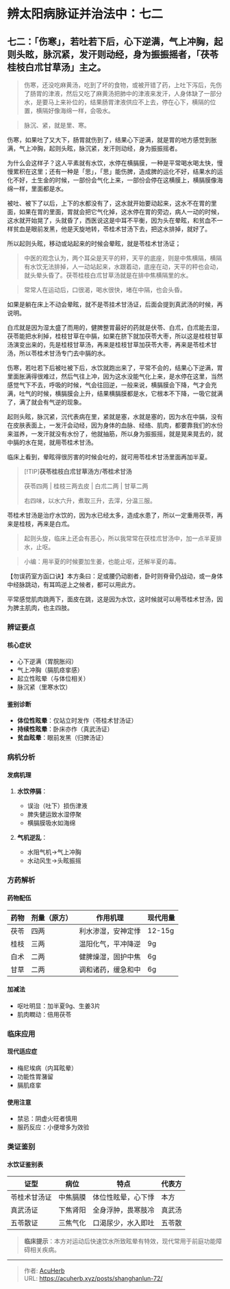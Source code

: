 # 辨太阳病脉证并治法中：七二


## 七二：「伤寒」，若吐若下后，心下逆满，气上冲胸，起则头眩，脉沉紧，发汗则动经，身为振振摇者，「茯苓桂枝白朮甘草汤」主之。

<!--more-->

> 伤寒，还没吃麻黄汤，吃到了坏的食物，或被开错了药，上吐下泻后，先伤了肠胃的津液，然后又吃了麻黄汤把肺中的津液来发汗，人身体缺了一部分水，是要马上来补位的，结果肠胃津液供应不上去，停在心下，横隔的位置，横隔好像海绵一样，会吸水。

> 脉沉、紧，就是里、寒。

伤寒，如果吐了又大下，肠胃就伤到了，结果心下逆满，就是胃的地方感觉到胀满，气上冲胸，起则头眩，脉沉紧，发汗则动经，身为振振摇者。

为什么会这样子？这人平素就有水饮，水停在横膈膜，一种是平常喝水喝太快，慢慢累积在这里；还有一种是「思」，「思」能伤脾，造成脾的运化不好，结果水的运化不好，土生金的时候，一部份会气化上来，一部份会停在这横膜上，横膈膜像海绵一样，里面都是水。

被吐、被下了以后，上下的水都没有了，这水就开始要动起来，这水不在胃的里面，如果在胃的里面，胃就会把它气化掉，这水停在胃的旁边，病人一动的时候，这水就开始晃了，头就昏了，西医说这是中耳不平衡，因为头在晕眩，和贫血不一样贫血是眼前发黑，他是天旋地转，苓桂术甘汤下去，把这水排掉，就好了。

所以起则头眩，移动或站起来的时候会晕眩，就是苓桂术甘汤证；

> 中医的观念认为，两个耳朵是天平的秤，天平的底座，则是中焦横隔，横隔有水饮无法排掉，人一动站起来，水跟着动，底座在动，天平的秤也会动，就头晕头昏了。茯苓桂枝白朮甘草汤就是在排中焦横隔里的水。

> 常常人在运动后，口很渴，喝水很快，堵在中隔，也会头昏。

如果是躺在床上不动会晕眩，就不是苓挂术甘汤证，后面会提到真武汤的时候，再说明。

白朮就是因为湿太盛了而用的，健脾整胃最好的药就是伏苓、白朮，白朮能去湿，茯苓能把水利掉，桂枝甘草在中膈，如果在脐下就加茯苓大枣，所以这是桂枝甘草汤演变出来的，先是桂枝甘草汤，再来是桂枝甘草加茯苓大枣，再来是苓桂术甘汤，所以苓桂术甘汤专门去中膈的水。

伤寒，若吐若下后被吐被下后，水饮就跑出来了，平常不会的，结果心下逆满，胃里面胀满得很难过，然后气往上冲，因为这水没能气化上来，是水停在这里，当然感觉气下不去，呼吸的时候，气会往回逆，一般来说，横膈膜会下降，气才会充满，吐气的时候，横膈膜会上升，结果横膈膜都是水，它根本不下降，一吸它就满了，满了就会有气逆的现象。

起则头眩，脉沉紧，沉代表病在里，紧就是塞，水就是塞的，因为水在中膈，没有在皮肤表面上，一发汗会动经，因为身体的血脉、经络、肌肉，都要靠我们的水份来滋养，一发汗就没有水份了，他就抽筋，所以身为振振摇，就是晃来晃去的，就中膈的水在晃，就用苓桂术甘汤。

临床上看到，晕眩得很厉害的时候会吐的，就可用苓桂术甘汤里面再加半夏。

> [!TIP]**茯苓桂枝白朮甘草汤方/苓桂术甘汤**
>
> 茯苓四两 | 桂枝三两去皮 | 白朮二两 | 甘草二两
>
> 右四味，以水六升，煮取三升，去滓，分温三服。

苓桂术甘汤是治疗水饮的，因为水已经太多，造成水患了，所以一定重用茯苓，再来是桂枝，再来是白朮。

> 起则头旋，临床上还会有恶心，所以我常常在茯桂朮甘汤中，加一点半夏排水，止呕。

> 小编：用半夏的时候要加生姜，也能止呕，还解半夏的毒。

【勿误药室方函口诀】本方条曰：足或腰仍动剧者，卧时则脊骨仍战动，或一身体中经脉跳动，有耳鸣逆上之候者，都可以用此方。

平常感觉肌肉跳两下，面皮在跳，这是因为水饮，这时候就可以用苓桂术甘汤，因为脾主肌肉，也主四肢。

### 辨证要点
#### 核心症状
- 心下逆满（胃脘胀闷）
- 气上冲胸（膈肌痉挛感）
- 起立性眩晕（与体位相关）
- 脉沉紧（里寒水饮）

#### 鉴别诊断
- **体位性眩晕**：仅站立时发作（苓桂术甘汤证）
- **持续性眩晕**：卧床亦作（真武汤证）
- **贫血眩晕**：眼前发黑（归脾汤证）

### 病机分析
#### 发病机理
1. **水饮停膈**：
   - 误治（吐下）损伤津液
   - 脾失健运致水湿停聚
   - 横膈膜吸水如海绵

2. **气机逆乱**：
   - 水阻气机→气上冲胸
   - 水动风生→头眩振摇

### 方药解析
#### 药物配伍
| 药物   | 剂量（原方） | 作用机理               | 现代用量 |
|--------|--------------|------------------------|----------|
| 茯苓   | 四两         | 利水渗湿，安神定悸     | 12-15g   |
| 桂枝   | 三两         | 温阳化气，平冲降逆     | 9g       |
| 白术   | 二两         | 健脾燥湿，固护中焦     | 6g       |
| 甘草   | 二两         | 调和诸药，缓急和中     | 6g       |

#### 加减法
- 呕吐明显：加半夏9g、生姜3片
- 肌肉瞤动：倍用茯苓

### 临床应用
#### 现代适应症
- 梅尼埃病（内耳眩晕）
- 功能性胃潴留
- 膈肌痉挛

#### 使用注意
- 禁忌：阴虚火旺者慎用
- 服药反应：小便增多为效验

### 类证鉴别
#### 水饮证鉴别表
| 证型         | 病位       | 特点                     | 代表方         |
|--------------|------------|--------------------------|----------------|
| 苓桂术甘汤证 | 中焦膈膜   | 体位性眩晕，心下悸       | 本方           |
| 真武汤证     | 下焦肾阳   | 全身浮肿，畏寒肢冷       | 真武汤         |
| 五苓散证     | 三焦气化   | 口渴尿少，水入即吐       | 五苓散         |

> **临床提示**：本方对运动后快速饮水所致眩晕有特效，现代常用于前庭功能障碍相关疾病。

---

> 作者: [AcuHerb](https://acuherb.xyz)  
> URL: https://acuherb.xyz/posts/shanghanlun-72/  

